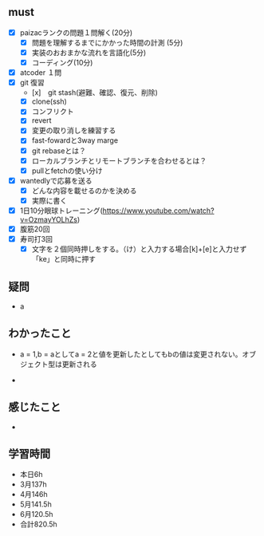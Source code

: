 

## must
- [x] paizacランクの問題１問解く(20分)
  - [x] 問題を理解するまでにかかった時間の計測 (5分)
  - [x] 実装のおおまかな流れを言語化(5分)
  - [x] コーディング(10分)
- [x] atcoder １問
- [x] git 復習
  - [x]　git stash(避難、確認、復元、削除)
  - [x] clone(ssh)
  - [x] コンフリクト
  - [x] revert
  - [x] 変更の取り消しを練習する
  - [x] fast-fowardと3way marge
  - [x] git rebaseとは？
  - [x] ローカルブランチとリモートブランチを合わせるとは？
  - [x] pullとfetchの使い分け
- [x] wantedlyで応募を送る 
  - [x] どんな内容を載せるのかを決める
  - [x] 実際に書く
- [x] 1日10分眼球トレーニング(https://www.youtube.com/watch?v=OzmayYOLhZs)
- [x] 腹筋20回
- [x] 寿司打3回
  - [x] 文字を２個同時押しをする。（け）と入力する場合[k]+[e]と入力せず「ke」と同時に押す

## 疑問
- a


## わかったこと
- a = 1,b = aとしてa = 2と値を更新したとしてもbの値は変更されない。オブジェクト型は更新される

- 
## 感じたこと
- 

## 学習時間
  - 本日6h
  - 3月137h
  - 4月146h
  - 5月141.5h
  - 6月120.5h　
  - 合計820.5h
    

